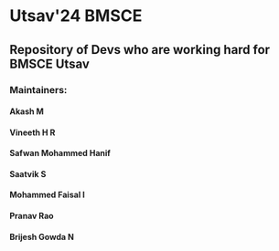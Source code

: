 # Utsav'24 BMSCE
## Repository of Devs who are working hard for BMSCE Utsav
### Maintainers:
#### Akash M
#### Vineeth H R
#### Safwan Mohammed Hanif
#### Saatvik S
#### Mohammed Faisal I
#### Pranav Rao
#### Brijesh Gowda N
